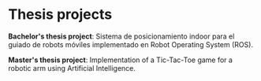 # Thesis projects

**Bachelor's thesis project**: Sistema de posicionamiento indoor para el guiado de robots móviles implementado en Robot Operating System (ROS).

**Master's thesis project**: Implementation of a Tic-Tac-Toe game for a robotic arm using Artificial Intelligence.
